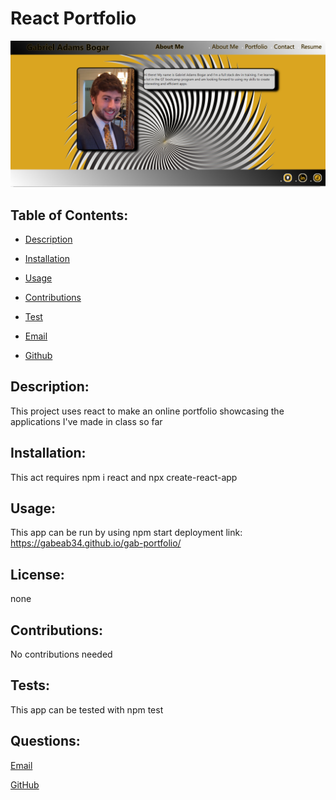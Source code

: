 
  # React Portfolio

  ![screenshot](./src/components/assets/Screenshot%20(50).png)


  ## Table of Contents:

  * [Description](#Description)

  * [Installation](#Installation)

  * [Usage](#Usage)

  * [Contributions](#Contributions)

  * [Test](#Tests)

  * [Email](#Questions)

  * [Github](#Questions)

  ## Description: 
  This project uses react to make an online portfolio showcasing the applications I've made in class so far

  ## Installation: 
  This act requires npm i react and npx create-react-app
  
  ## Usage: 
  This app can be run by using npm start
  deployment link: https://gabeab34.github.io/gab-portfolio/

  ## License:
  none 
  

  ## Contributions: 
  No contributions needed

  ## Tests: 
  This app can be tested with npm test

  ## Questions:

  [Email](mailto:gabeab34@gmail.com)

  [GitHub](https://github.com/gabeab34)

